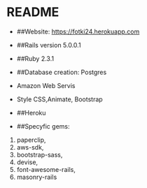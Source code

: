 # README


* ##Website: https://fotki24.herokuapp.com

* ##Rails version 5.0.0.1
* ##Ruby 2.3.1

* ##Database creation: Postgres
* Amazon Web Servis
* Style CSS,Animate, Bootstrap
* ##Heroku

* ##Specyfic gems:
1. paperclip,
2. aws-sdk,
3. bootstrap-sass,
4. devise,
5. font-awesome-rails,
6. masonry-rails


